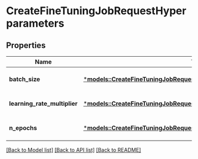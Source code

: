 # CreateFineTuningJobRequestHyperparameters

## Properties
Name | Type | Description | Notes
------------ | ------------- | ------------- | -------------
**batch_size** | [***models::CreateFineTuningJobRequestHyperparametersBatchSize**](CreateFineTuningJobRequest_hyperparameters_batch_size.md) |  | [optional] [default to None]
**learning_rate_multiplier** | [***models::CreateFineTuningJobRequestHyperparametersLearningRateMultiplier**](CreateFineTuningJobRequest_hyperparameters_learning_rate_multiplier.md) |  | [optional] [default to None]
**n_epochs** | [***models::CreateFineTuningJobRequestHyperparametersNEpochs**](CreateFineTuningJobRequest_hyperparameters_n_epochs.md) |  | [optional] [default to None]

[[Back to Model list]](../README.md#documentation-for-models) [[Back to API list]](../README.md#documentation-for-api-endpoints) [[Back to README]](../README.md)


